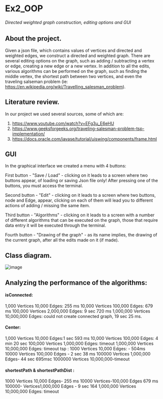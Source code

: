 # Ex2_OOP
###### Directed weighted graph construction, editing options and GUI


## About the project.
Given a json file, which contains values of vertices and directed and weighted edges, we construct a directed and weighted graph.
There are several editing options on the graph, such as adding / subtracting a vertex or edge, creating a new edge or a new vertex.
In addition to all the edits, various algorithms can be performed on the graph, such as finding the middle vertex,
the shortest path between two vertices, and even the traveling salseman problem (ie: https://en.wikipedia.org/wiki/Travelling_salesman_problem).

## Literature review.

In our project we used several sources, some of which are:
1. https://www.youtube.com/watch?v=EFg3u_E6eHU
2. https://www.geeksforgeeks.org/traveling-salesman-problem-tsp-implementation/
3. https://docs.oracle.com/javase/tutorial/uiswing/components/frame.html

## GUI
In the graphical interface we created a menu with 4 buttons:

First button - "Save / Load" - clicking on it leads to a screen where two buttons appear, of loading or saving Json file only! After pressing one of the buttons, you must access the terminal.

Second button - "Edit" - clicking on it leads to a screen where two buttons, node and Edge, appear, clicking on each of them will lead you to different actions of adding / missing the same item.

Third button - "Algorithms" - clicking on it leads to a screen with a number of different algorithms that can be executed on the graph, those that require data entry it will be executed through the terminal.

Fourth button - "Drawing of the graph" - as its name implies, the drawing of the current graph, after all the edits made on it (if made).

## Class diagram.
    
![image](https://user-images.githubusercontent.com/92265738/145578473-964f71ab-aa2c-4fcf-b09e-4b9ad3ea7a04.png)

## Analyzing the performance of the algorithms:
#### isConnected:
1,000 Vertices 10,000 Edges: 255 ms
10,000 Vertices 100,000 Edges: 679 ms
100,000 Vertices 2,000,000 Edges: 9 sec 720 ms
1,000,000 Vertices 10,000,000 Edges: could not create connected graph, 19 sec 25 ms.

#### Center:
1,000 Vertices 10,000 Edges:1 sec 593 ms
10,000 Vertices 100,000 Edges: 4 min 20 sec
100,000 Vertices 1,000,000 Edges: timeout
1,000,000 Vertices 10,000,000 Edges: timeout
tsp : 
1000 Vertices 10,000 Edges: - 504ms 
10000 Vertices 100,000 Edges - 2 sec 38 ms 
100000 Vertices 1,000,000 Edges- 44 sec 695msc
1000000 Vertices 10,000,000-timeout

#### shortestPath & shortestPathDist :
1000 Vertices 10,000 Edges- 255 ms
10000 Vertices-100,000 Edges 679 ms
100000- Vertices1,000,000 Edges - 9 sec 164 
1,000,000 Vertices 10,000,000 Edges: timeout




